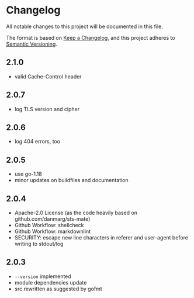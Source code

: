 # Changelog

All notable changes to this project will be documented in this file.

The format is based on [Keep a Changelog](https://keepachangelog.com/en/1.0.0/),
and this project adheres to [Semantic Versioning](https://semver.org/spec/v2.0.0.html).

## 2.1.0

- valid Cache-Control header

## 2.0.7

- log TLS version and cipher

## 2.0.6

- log 404 errors, too

## 2.0.5

- use go-1.18
- minor updates on buildfiles and documentation

## 2.0.4

- Apache-2.0 License (as the code heavily based on github.com/danmarg/sts-mate)
- Github Workflow: shellcheck
- Github Workflow: markdownlint
- SECURITY: escape new line characters in referer and user-agent before writing
  to stdout/log

## 2.0.3

- `--version` implemented
- module dependencies update
- src rewritten as suggested by gofmt
